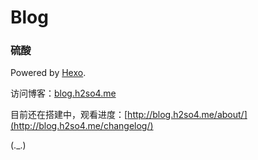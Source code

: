 # Blog

### 硫酸

Powered by [Hexo](https://hexo.io/).

访问博客：[blog.h2so4.me](http://blog.h2so4.me)

目前还在搭建中，观看进度：[http://blog.h2so4.me/about/](http://blog.h2so4.me/changelog/)

(.\_.)
